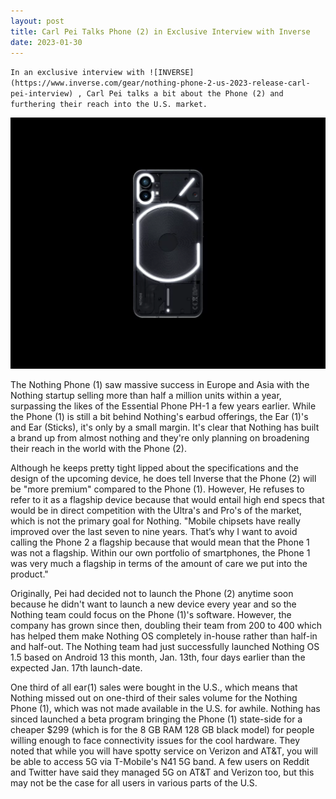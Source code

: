 ```yaml
---
layout: post
title: Carl Pei Talks Phone (2) in Exclusive Interview with Inverse
date: 2023-01-30
---
```


`In an exclusive interview with ![INVERSE](https://www.inverse.com/gear/nothing-phone-2-us-2023-release-carl-pei-interview) , Carl Pei talks a bit about the Phone (2) and furthering their reach into the U.S. market.`

![Nothing Phone (1) in black with the Glyph Interface glowing.](/images/nothing-phone-1.webp)

The Nothing Phone (1) saw massive success in Europe and Asia with the Nothing startup selling more than half a million units within a year, surpassing the likes of the Essential Phone PH-1 a few years earlier. While the Phone (1) is still a bit behind Nothing's earbud offerings, the Ear (1)'s and Ear (Sticks), it's only by a small margin. It's clear that Nothing has built a brand up from almost nothing and they're only planning on broadening their reach in the world with the Phone (2). 

Although he keeps pretty tight lipped about the specifications and the design of the upcoming device, he does tell Inverse that the Phone (2) will be "more premium" compared to the Phone (1). However, He refuses to refer to it as a flagship device because that would entail high end specs that would be in direct competition with the Ultra's and Pro's of the market, which is not the primary goal for Nothing. "Mobile chipsets have really improved over the last seven to nine years. That’s why I want to avoid calling the Phone 2 a flagship because that would mean that the Phone 1 was not a flagship. Within our own portfolio of smartphones, the Phone 1 was very much a flagship in terms of the amount of care we put into the product."

Originally, Pei had decided not to launch the Phone (2) anytime soon because he didn't want to launch a new device every year and so the Nothing team could focus on the Phone (1)'s software. However, the company has grown since then, doubling their team from 200 to 400 which has helped them make Nothing OS completely in-house rather than half-in and half-out. The Nothing team had just successfully launched Nothing OS 1.5 based on Android 13 this month, Jan. 13th, four days earlier than the expected Jan. 17th launch-date. 

One third of all ear(1) sales were bought in the U.S., which means that Nothing missed out on one-third of their sales volume for the Nothing Phone (1), which was not made available in the U.S. for awhile. Nothing has sinced launched a beta program bringing the Phone (1) state-side for a cheaper $299 (which is for the 8 GB RAM 128 GB black model) for people willing enough to face connectivity issues for the cool hardware. They noted that while you will have spotty service on Verizon and AT&T, you will be able to access 5G via T-Mobile's N41 5G band. A few users on Reddit and Twitter have said they managed 5G on AT&T and Verizon too, but this may not be the case for all users in various parts of the U.S.
